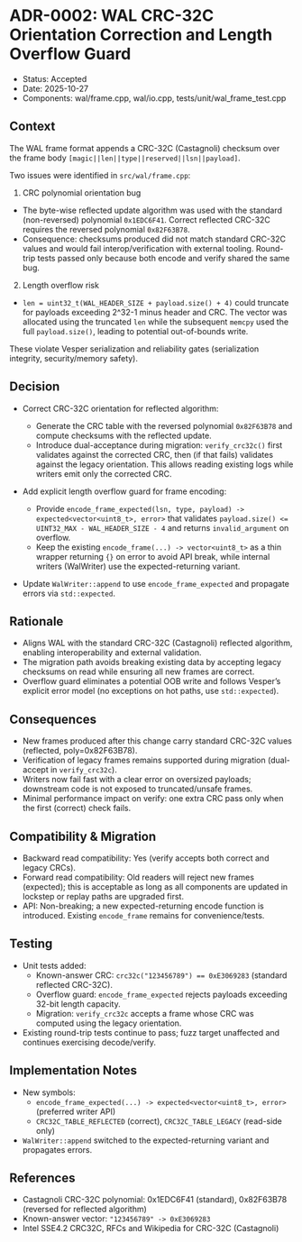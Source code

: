 # ADR-0002: WAL CRC-32C Orientation Correction and Length Overflow Guard

- Status: Accepted
- Date: 2025-10-27
- Components: wal/frame.cpp, wal/io.cpp, tests/unit/wal_frame_test.cpp

## Context

The WAL frame format appends a CRC-32C (Castagnoli) checksum over the frame body `[magic||len||type||reserved||lsn||payload]`.

Two issues were identified in `src/wal/frame.cpp`:

1) CRC polynomial orientation bug
- The byte-wise reflected update algorithm was used with the standard (non-reversed) polynomial `0x1EDC6F41`. Correct reflected CRC-32C requires the reversed polynomial `0x82F63B78`.
- Consequence: checksums produced did not match standard CRC-32C values and would fail interop/verification with external tooling. Round-trip tests passed only because both encode and verify shared the same bug.

2) Length overflow risk
- `len = uint32_t(WAL_HEADER_SIZE + payload.size() + 4)` could truncate for payloads exceeding 2^32-1 minus header and CRC. The vector was allocated using the truncated `len` while the subsequent `memcpy` used the full `payload.size()`, leading to potential out-of-bounds write.

These violate Vesper serialization and reliability gates (serialization integrity, security/memory safety).

## Decision

- Correct CRC-32C orientation for reflected algorithm:
  - Generate the CRC table with the reversed polynomial `0x82F63B78` and compute checksums with the reflected update.
  - Introduce dual-acceptance during migration: `verify_crc32c()` first validates against the corrected CRC, then (if that fails) validates against the legacy orientation. This allows reading existing logs while writers emit only the corrected CRC.

- Add explicit length overflow guard for frame encoding:
  - Provide `encode_frame_expected(lsn, type, payload) -> expected<vector<uint8_t>, error>` that validates `payload.size() <= UINT32_MAX - WAL_HEADER_SIZE - 4` and returns `invalid_argument` on overflow.
  - Keep the existing `encode_frame(...) -> vector<uint8_t>` as a thin wrapper returning `{}` on error to avoid API break, while internal writers (WalWriter) use the expected-returning variant.

- Update `WalWriter::append` to use `encode_frame_expected` and propagate errors via `std::expected`.

## Rationale

- Aligns WAL with the standard CRC-32C (Castagnoli) reflected algorithm, enabling interoperability and external validation.
- The migration path avoids breaking existing data by accepting legacy checksums on read while ensuring all new frames are correct.
- Overflow guard eliminates a potential OOB write and follows Vesper’s explicit error model (no exceptions on hot paths, use `std::expected`).

## Consequences

- New frames produced after this change carry standard CRC-32C values (reflected, poly=0x82F63B78).
- Verification of legacy frames remains supported during migration (dual-accept in `verify_crc32c`).
- Writers now fail fast with a clear error on oversized payloads; downstream code is not exposed to truncated/unsafe frames.
- Minimal performance impact on verify: one extra CRC pass only when the first (correct) check fails.

## Compatibility & Migration

- Backward read compatibility: Yes (verify accepts both correct and legacy CRCs).
- Forward read compatibility: Old readers will reject new frames (expected); this is acceptable as long as all components are updated in lockstep or replay paths are upgraded first.
- API: Non-breaking; a new expected-returning encode function is introduced. Existing `encode_frame` remains for convenience/tests.

## Testing

- Unit tests added:
  - Known-answer CRC: `crc32c("123456789") == 0xE3069283` (standard reflected CRC-32C).
  - Overflow guard: `encode_frame_expected` rejects payloads exceeding 32-bit length capacity.
  - Migration: `verify_crc32c` accepts a frame whose CRC was computed using the legacy orientation.
- Existing round-trip tests continue to pass; fuzz target unaffected and continues exercising decode/verify.

## Implementation Notes

- New symbols:
  - `encode_frame_expected(...) -> expected<vector<uint8_t>, error>` (preferred writer API)
  - `CRC32C_TABLE_REFLECTED` (correct), `CRC32C_TABLE_LEGACY` (read-side only)
- `WalWriter::append` switched to the expected-returning variant and propagates errors.

## References

- Castagnoli CRC-32C polynomial: 0x1EDC6F41 (standard), 0x82F63B78 (reversed for reflected algorithm)
- Known-answer vector: `"123456789" -> 0xE3069283`
- Intel SSE4.2 CRC32C, RFCs and Wikipedia for CRC-32C (Castagnoli)

